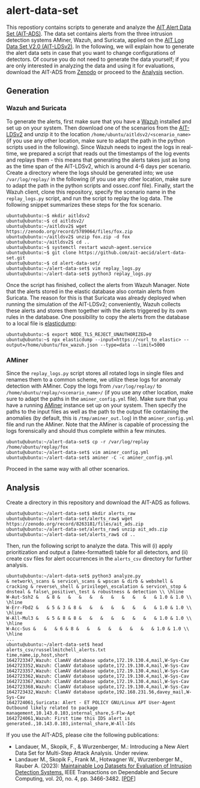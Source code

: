 # alert-data-set

This repostiory contains scripts to generate and analyze the [AIT Alert Data Set (AIT-ADS)](https://zenodo.org/record/8263181). The data set contains alerts from the three intrusion detection systems AMiner, Wazuh, and Suricata, applied on the [AIT Log Data Set V2.0 (AIT-LDSv2)](https://zenodo.org/record/5789064). In the following, we will explain how to generate the alert data sets in case that you want to change configurations of detectors. Of course you do not need to generate the data yourself; if you are only interested in analyzing the data and using it for evaluations, download the AIT-ADS from [Zenodo](https://zenodo.org/record/8263181) or proceed to the [Analysis](#analysis) section.

## Generation

### Wazuh and Suricata

To generate the alerts, first make sure that you have a [Wazuh](https://wazuh.com/) installed and set up on your system. Then download one of the scenarios from the [AIT-LDSv2](https://zenodo.org/record/8263181) and unzip it to the location `/home/ubuntu/aitldsv2/<scenario_name>` (if you use any other location, make sure to adapt the path in the python scripts used in the following). Since Wazuh needs to ingest the logs in real-time, we prepared a script that reads out the timestamps of the log events and replays them - this means that generating the alerts takes just as long as the time span of the AIT-LDSv2, which is around 4-6 days per scenario. Create a directory where the logs should be generated into; we use `/var/log/replay/` in the following (if you use any other location, make sure to adapt the path in the python scripts and ossec.conf file). Finally, start the Wazuh client, clone this repository, specify the scenario name in the `replay_logs.py` script, and run the script to replay the log data. The following snippet summarizes these steps for the fox scenario.

```
ubuntu@ubuntu:~$ mkdir aitldsv2
ubuntu@ubuntu:~$ cd aitldsv2/
ubuntu@ubuntu:~/aitldsv2$ wget https://zenodo.org/record/5789064/files/fox.zip
ubuntu@ubuntu:~/aitldsv2$ unzip fox.zip -d fox
ubuntu@ubuntu:~/aitldsv2$ cd ..
ubuntu@ubuntu:~$ systemctl restart wazuh-agent.service
ubuntu@ubuntu:~$ git clone https://github.com/ait-aecid/alert-data-set.git
ubuntu@ubuntu:~$ cd alert-data-set/
ubuntu@ubuntu:~/alert-data-set$ vim replay_logs.py
ubuntu@ubuntu:~/alert-data-set$ python3 replay_logs.py
```

Once the script has finished, collect the alerts from Wazuh Manager. Note that the alerts stored in the elastic database also contain alerts from Suricata. The reason for this is that Suricata was already deployed when running the simulation of the AIT-LDSv2; conveniently, Wazuh collects these alerts and stores them together with the alerts triggered by its own rules in the database. One possibility to copy the alerts from the database to a local file is [elasticdump](https://github.com/elasticsearch-dump/elasticsearch-dump):

```
ubuntu@ubuntu:~$ export NODE_TLS_REJECT_UNAUTHORIZED=0
ubuntu@ubuntu:~$ npx elasticdump --input=https://<url_to_elastic> --output=/home/ubuntu/fox_wazuh.json --type=data --limit=5000
```

### AMiner

Since the `replay_logs.py` script stores all rotated logs in single files and renames them to a common scheme, we utilize these logs for anomaly detection with AMiner. Copy the logs from `/var/log/replay/` to `/home/ubuntu/replay/<scenario_name>/` (if you use any other location, make sure to adapt the paths in the `aminer_config.yml` file). Make sure that you have a running [AMiner](https://github.com/ait-aecid/logdata-anomaly-miner) instance set up on your system. Then specify the paths to the input files as well as the path to the output file containing the anomalies (by default, this is `/tmp/aminer_out.log`) in the `aminer_config.yml` file and run the AMiner. Note that the AMiner is capable of processing the logs forensically and should thus complete within a few minutes.

```
ubuntu@ubuntu:~/alert-data-set$ cp -r /var/log/replay /home/ubuntu/replay/fox
ubuntu@ubuntu:~/alert-data-set$ vim aminer_config.yml
ubuntu@ubuntu:~/alert-data-set$ aminer -C -c aminer_config.yml
```

Proceed in the same way with all other scenarios.

## Analysis

Create a directory in this repository and download the AIT-ADS as follows.

```
ubuntu@ubuntu:~/alert-data-set$ mkdir alerts_raw
ubuntu@ubuntu:~/alert-data-set/alerts_raw$ wget https://zenodo.org/record/8263181/files/ait_ads.zip
ubuntu@ubuntu:~/alert-data-set/alerts_raw$ unzip ait_ads.zip
ubuntu@ubuntu:~/alert-data-set/alerts_raw$ cd ..
```

Then, run the following script to analyze the data. This will (i) apply prioritization and output a (latex-formatted) table for all detectors, and (ii) create csv files for alert occurrences in the `alerts_csv` directory for further analysis.

```
ubuntu@ubuntu:~/alert-data-set$ python3 analyze.py
& network\_scans & service\_scans & wpscan & dirb & webshell & cracking & reverse\_shell & privilege\_escalation & service\_stop & dnsteal & false\_positive\_test & robustness & detection \\ \hline
W-Aut-Ssh2 &   & 8 &   &   &   &   &   &   &   &   &   & 1.0 & 1.0 \\ \hline
W-Err-Fbd2 &   & 5 & 3 & 8 &   &   &   &   &   &   &   & 1.0 & 1.0 \\ \hline
W-All-Mul3 &   & 5 & 8 & 8 &   &   &   &   &   &   &   & 1.0 & 1.0 \\ \hline
W-Acc-Sus &   &   & 6 & 8 &   &   &   &   &   &   &   & 1.0 & 1.0 \\ \hline
...
ubuntu@ubuntu:~/alert-data-set$ head alerts_csv/russellmitchell_alerts.txt
time,name,ip,host,short
1642723347,Wazuh: ClamAV database update,172.19.130.4,mail,W-Sys-Cav
1642723352,Wazuh: ClamAV database update,172.19.130.4,mail,W-Sys-Cav
1642723357,Wazuh: ClamAV database update,172.19.130.4,mail,W-Sys-Cav
1642723362,Wazuh: ClamAV database update,172.19.130.4,mail,W-Sys-Cav
1642723367,Wazuh: ClamAV database update,172.19.130.4,mail,W-Sys-Cav
1642723368,Wazuh: ClamAV database update,172.19.130.4,mail,W-Sys-Cav
1642723432,Wazuh: ClamAV database update,192.168.231.56,davey_mail,W-Sys-Cav
1642724061,Suricata: Alert - ET POLICY GNU/Linux APT User-Agent Outbound likely related to package management,10.143.0.103,internal_share,S-Flw-Apt
1642724061,Wazuh: First time this IDS alert is generated.,10.143.0.103,internal_share,W-All-Ids
```

If you use the AIT-ADS, please cite the following publications:

* Landauer, M., Skopik, F., & Wurzenberger, M.: Introducing a New Alert Data Set for Multi-Step Attack Analysis. Under review.
* Landauer M., Skopik F., Frank M., Hotwagner W., Wurzenberger M., Rauber A. (2023): [Maintainable Log Datasets for Evaluation of Intrusion Detection Systems.](https://ieeexplore.ieee.org/abstract/document/9866880) IEEE Transactions on Dependable and Secure Computing, vol. 20, no. 4, pp. 3466-3482. \[[PDF](https://arxiv.org/pdf/2203.08580.pdf)\]
